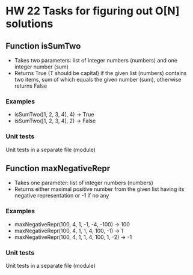 # HW 22 Tasks for figuring out O[N] solutions

## Function isSumTwo

- Takes two parameters: list of integer numbers (numbers) and one integer number (sum)<br>
- Returns True (T should be capital) if the given list (numbers) contains two items, sum of which equals the given number (sum), otherwise returns False

### Examples

- isSumTwo([1, 2, 3, 4], 4) -> True <br>
- isSumTwo([1, 2, 3, 4], 2) -> False

### Unit tests

Unit tests in a separate file (module)

## Function maxNegativeRepr

- Takes one parameter: list of integer numbers (numbers)<br>
- Returns either maximal positive number from the given list having its negative representation or -1 if no any <br>

### Examples

- maxNegativeRepr(100, 4, 1, -1, -4, -100) -> 100 <br>
- maxNegativeRepr(100, 4, 1, 1, 4, 100, -1) -> 1 <br>
- maxNegativeRepr(100, 4, 1, 1, 4, 100, 1, -2) -> -1

### Unit tests

Unit tests in a separate file (module)
